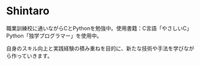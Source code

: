# Shintaro
職業訓練校に通いながらCとPythonを勉強中。使用書籍：C言語「やさしいC」Python「独学プログラマー」を使用中。

自身のスキル向上と実践経験の積み重ねを目的に、新たな技術や手法を学びながら作っていきます。
